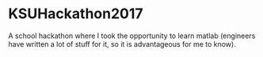 # KSUHackathon2017
A school hackathon where I took the opportunity to learn matlab (engineers have written a lot of stuff for it, so it is advantageous for me to know).
